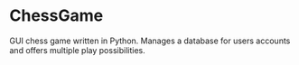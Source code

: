 # ChessGame
GUI chess game written in Python. Manages a database for users accounts and offers multiple play possibilities.
